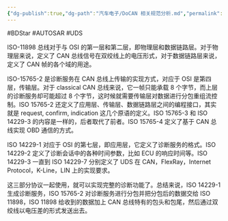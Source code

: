 ```yaml
---
{"dg-publish":true,"dg-path":"汽车电子/DoCAN 相关规范分析.md","permalink":"/汽车电子/DoCAN 相关规范分析/","created":"2019-11-07T09:20:24.000+08:00","updated":"2024-11-19T11:25:32.000+08:00"}
---
```


#BDStar #AUTOSAR #UDS 

ISO-11898 总线对于与 OSI 的第一层和第二层，即物理层和数据链路层。对于物理层来说，定义了 CAN 总线信号在双绞线上的电压形式，对于数据链路层来说，定义了 CAN 帧的各个域的用途。

ISO-15765-2 是诊断服务在 CAN 总线上传输的实现方式，对应于 OSI 是第四层，传输层。对于 classical CAN 总线来说，它一帧只能承载 8 个字节，而上层的诊断服务却可能超过 8 个字节，这时候就需要传输层对数据进行分包重组流控制。ISO 15765-2 还定义了应用层、传输层、数据链路层之间的编程接口，其实就是 request, confirm, indication 这几个原语的定义。ISO 15765-3 和 ISO 14229-3 的内容是一样的，后者取代了前者。ISO 15765-4 定义了基于 CAN 总线实现 OBD 通信的方式。

ISO 14229-1 对应于 OSI 的第七层，即应用层，它定义了诊断服务的格式。ISO 14229-2 定义了诊断会话中的各种时间参数，比如 ECU 的响应时间等。ISO 14229-3 一直到 ISO 14229-7 分别定义了 UDS 在 CAN，FlexRay，Internet Protocol，K-Line，LIN 上的实现要求。

这三部分协议一起使用，就可以实现完整的诊断功能了。总结来说，ISO 14229-1 生成诊断服务，ISO 15765-2 对诊断服务进行分包并把分包后的数据交给 ISO 11898，ISO 11898 给收到的数据加上 CAN 总线特有的包头和包尾，然后通过双绞线以电压差的形式发送出去。 